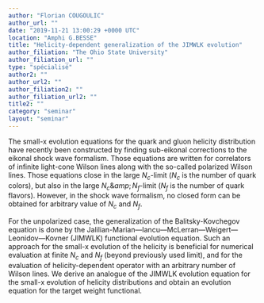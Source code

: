 ```yaml
---
author: "Florian COUGOULIC"
author_url: ""
date: "2019-11-21 13:00:29 +0000 UTC"
location: "Amphi G.BESSE"
title: "Helicity-dependent generalization of the JIMWLK evolution"
author_filiation: "The Ohio State University"
author_filiation_url: ""
type: "spécialisé"
author2: ""
author_url2: ""
author_filiation2: ""
author_filiation_url2: ""
title2: ""
category: "seminar" 
layout: "seminar"
---
```

The small-x evolution equations for the quark and gluon helicity distribution have recently been constructed by finding sub-eikonal corrections to the eikonal shock wave formalism. Those equations are written for correlators of infinite light-cone Wilson lines along with the so-called polarized Wilson lines. Those equations close in the large $N_c$-limit ($N_c$ is the number of quark colors), but also in the large $N_c \&amp; N_f$-limit ($N_f$ is the number of quark flavors). However, in the shock wave formalism, no closed form can be obtained for arbitrary value of $N_c$ and $N_f$.

For the unpolarized case, the generalization of the Balitsky-Kovchegov equation is done by the Jalilian-Marian—Iancu—McLerran—Weigert—Leonidov—Kovner (JIMWLK) functional evolution equation. Such an approach for the small-x evolution of the helicity is beneficial for numerical evaluation at finite $N_c$ and $N_f$ (beyond previously used limit), and for the evaluation of helicity-dependent operator with an arbitrary number of Wilson lines. We derive an analogue of the JIMWLK evolution equation for the small-x evolution of helicity distributions and obtain an evolution equation for the target weight functional.
